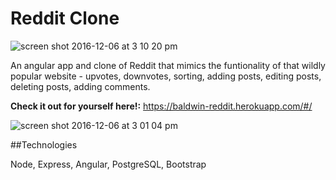 # Reddit Clone

![screen shot 2016-12-06 at 3 10 20 pm](https://cloud.githubusercontent.com/assets/18018191/20945895/2a33559c-bbc6-11e6-9523-6fefc2a57c97.png)

An angular app and clone of Reddit that mimics the funtionality of that wildly popular website - upvotes, downvotes, sorting, adding posts, editing posts, deleting posts, adding comments.

**Check it out for yourself here!:** https://baldwin-reddit.herokuapp.com/#/

![screen shot 2016-12-06 at 3 01 04 pm](https://cloud.githubusercontent.com/assets/18018191/20945865/0fc5d748-bbc6-11e6-8fde-7d6ef5401d24.png)

##Technologies

Node, Express, Angular, PostgreSQL, Bootstrap
